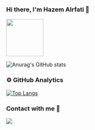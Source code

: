### Hi there, I'm Hazem Alrfati 👋
<a href="https://web.facebook.com/hazem.rafaty/" target="blank"><img align="center" src="https://cdn-icons.flaticon.com/png/512/3670/premium/3670032.png?token=exp=1645146083~hmac=e833d65dec7c7377613deacbe8dd571c" height="100" /></a>

![Anurag's GitHub stats](https://github-readme-stats.vercel.app/api?username=alrfati-hazem&show_icons=true&theme=algolia)

### ⚙️ GitHub Analytics

[![Top Langs](https://github-readme-stats.vercel.app/api/top-langs/?username=anuraghazra&layout=compact)](https://github.com/anuraghazra/github-readme-stats)

### Contact with me 🤝

![](https://github.com/Alrfati-Hazem/github-stats/blob/master/generated/languages.svg)
